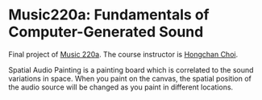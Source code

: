 # Music220a: Fundamentals of Computer-Generated Sound

Final project of [Music 220a](https://ccrma.stanford.edu/courses/220a/). The course instructor is [Hongchan Choi](https://hoch.io/).

Spatial Audio Painting is a painting board which is correlated to the sound variations in space. When you paint on the canvas, the spatial position of the audio source will be changed as you paint in different locations.
